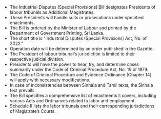 - The Industrial Disputes (Special Provisions) Bill designates Presidents of labour tribunals as Additional Magistrates.
- These Presidents will handle suits or prosecutions under specified enactments.
- The Bill is ordered by the Minister of Labour and printed by the Department of Government Printing, Sri Lanka.
- The short title is "Industrial Disputes (Special Provisions) Act, No. of 2022."
- Operation date will be determined by an order published in the Gazette.
- The President of labour tribunal's jurisdiction is limited to their respective judicial division.
- Presidents will have the power to hear, try, and determine cases summarily under the Code of Criminal Procedure Act, No. 15 of 1979.
- The Code of Criminal Procedure and Evidence Ordinance (Chapter 14) will apply with necessary modifications.
- In case of inconsistencies between Sinhala and Tamil texts, the Sinhala text prevails.
- The Bill specifies a comprehensive list of enactments it covers, including various Acts and Ordinances related to labor and employment.
- Schedule II lists the labor tribunals and their corresponding jurisdictions of Magistrate’s Courts.